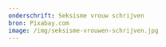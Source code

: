 ```yaml
---
onderschrift: Seksisme vrouw schrijven
bron: Pixabay.com
image: /img/seksisme-vrouwen-schrijven.jpg
---
```

